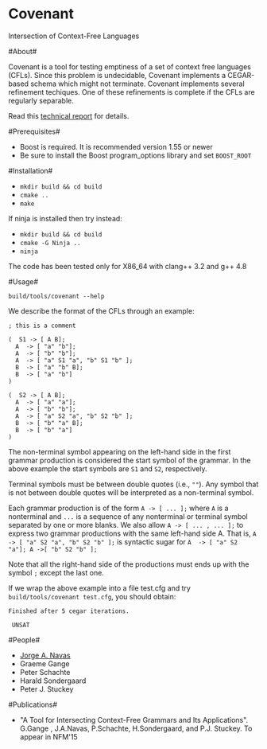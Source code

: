 # Covenant #

Intersection of Context-Free Languages

#About#

Covenant is a tool for testing emptiness of a set of context free
languages (CFLs). Since this problem is undecidable, Covenant
implements a CEGAR-based schema which might not terminate. Covenant
implements several refinement techiques. One of these refinements is
complete if the CFLs are regularly separable.

Read this [technical report](http://arxiv.org/abs/1411.5131) for details.

#Prerequisites#

- Boost is required. It is recommended version 1.55 or newer
- Be sure to install the Boost program_options library and set `BOOST_ROOT`

#Installation#

- `mkdir build && cd build`
- `cmake ..`
- `make`

If ninja is installed then try instead:

- `mkdir build && cd build`
- `cmake -G Ninja ..`
- `ninja`

The code has been tested only for X86_64 with clang++ 3.2 and g++ 4.8

#Usage#

`build/tools/covenant --help` 

We describe the format of the CFLs through an example:

    ; this is a comment

    (  S1 -> [ A B]; 
      A  -> [ "a" "b"]; 
      A  -> [ "b" "b"]; 
      A  -> [ "a" S1 "a", "b" S1 "b" ]; 
      B  -> [ "a" "b" B]; 
      B  -> [ "a" "b"]  
    )
    
    (  S2 -> [ A B]; 
      A  -> [ "a" "a"]; 
      A  -> [ "b" "b"]; 
      A  -> [ "a" S2 "a", "b" S2 "b" ]; 
      B  -> [ "b" "a" B];
      B  -> [ "b" "a"]  
    )  

The non-terminal symbol appearing on the left-hand side in the first
grammar production is considered the start symbol of the grammar. In
the above example the start symbols are `S1` and `S2`, respectively.

Terminal symbols must be between double quotes (i.e.,
`""`). Any symbol that is not between double quotes will be
interpreted as a non-terminal symbol.

Each grammar production is of the form `A -> [ ... ];` where `A` is a nonterminal 
and `...` is a sequence of any nonterminal or terminal symbol separated by one or 
more blanks. We also allow `A -> [ ... , ... ];` to express two grammar
productions with the same left-hand side A. That is,  `A  -> [ "a" S2 "a", "b" S2 "b" ];` 
is syntactic sugar for `A  -> [ "a" S2 "a"]; A ->[ "b" S2 "b" ];`
 
Note that all the right-hand side of the productions must ends up with the symbol `;`
except the last one.

If we wrap the above example into a file test.cfg and try
`build/tools/covenant test.cfg`, you should obtain:

`Finished after 5 cegar iterations.`   

` UNSAT`

#People#

* [Jorge A. Navas](http://ti.arc.nasa.gov/profile/jorge/)
* Graeme Gange
* Peter Schachte
* Harald Sondergaard
* Peter J. Stuckey

#Publications#

- "A Tool for Intersecting Context-Free Grammars and Its Applications". G.Gange , J.A.Navas, P.Schachte, H.Sondergaard, and P.J. Stuckey. To appear in NFM'15
